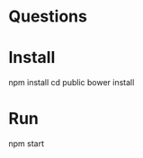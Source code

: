 Questions
=========

Install
=======

  npm install
  cd public
  bower install

Run
===

  npm start


